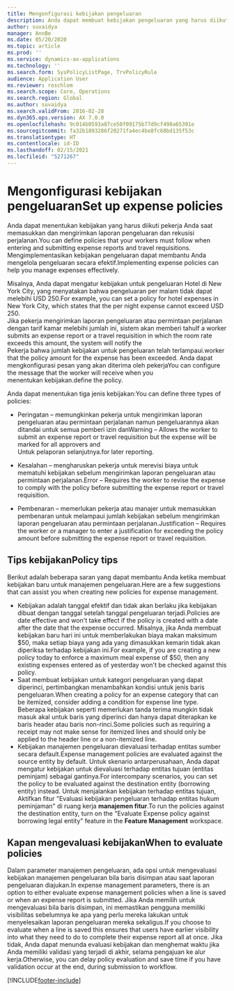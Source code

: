 ```yaml
---
title: Mengonfigurasi kebijakan pengeluaran
description: Anda dapat membuat kebijakan pengeluaran yang harus diikuti pekerja Anda saat memasukkan dan mengirimkan laporan pengeluaran dan rekusisi perjalanan di Microsoft Dynamics 365 Finance.
author: suvaidya
manager: AnnBe
ms.date: 05/20/2020
ms.topic: article
ms.prod: ''
ms.service: dynamics-ax-applications
ms.technology: ''
ms.search.form: SysPolicyListPage, TrvPolicyRule
audience: Application User
ms.reviewer: roschlom
ms.search.scope: Core, Operations
ms.search.region: Global
ms.author: suvaidya
ms.search.validFrom: 2016-02-28
ms.dyn365.ops.version: AX 7.0.0
ms.openlocfilehash: 9c014b0593a87ce50f09175b77d9cf498a65391e
ms.sourcegitcommit: fa32b1893286f20271fa4ec4be8fc68bd135f53c
ms.translationtype: HT
ms.contentlocale: id-ID
ms.lasthandoff: 02/15/2021
ms.locfileid: "5271267"
---
```

# <a name="set-up-expense-policies"></a><span data-ttu-id="5a481-103">Mengonfigurasi kebijakan pengeluaran</span><span class="sxs-lookup"><span data-stu-id="5a481-103">Set up expense policies</span></span>

<span data-ttu-id="5a481-104">Anda dapat menentukan kebijakan yang harus diikuti pekerja Anda saat memasukkan dan mengirimkan laporan pengeluaran dan rekusisi perjalanan.</span><span class="sxs-lookup"><span data-stu-id="5a481-104">You can define policies that your workers must follow when entering and submitting expense reports and travel requisitions.</span></span>         
<span data-ttu-id="5a481-105">Mengimplementasikan kebijakan pengeluaran dapat membantu Anda mengelola pengeluaran secara efektif.</span><span class="sxs-lookup"><span data-stu-id="5a481-105">Implementing expense policies can help you manage expenses effectively.</span></span>         

<span data-ttu-id="5a481-106">Misalnya, Anda dapat mengatur kebijakan untuk pengeluaran Hotel di New York City, yang menyatakan bahwa pengeluaran per malam tidak dapat melebihi USD 250.</span><span class="sxs-lookup"><span data-stu-id="5a481-106">For example, you can set a policy for hotel expenses in New York City, which states that the per night expense cannot exceed USD 250.</span></span>       
<span data-ttu-id="5a481-107">Jika pekerja mengirimkan laporan pengeluaran atau permintaan perjalanan dengan tarif kamar melebihi jumlah ini, sistem akan memberi tahu</span><span class="sxs-lookup"><span data-stu-id="5a481-107">If a worker submits an expense report or a travel requisition in which the room rate exceeds this amount, the system will notify the</span></span>        
<span data-ttu-id="5a481-108">Pekerja bahwa jumlah kebijakan untuk pengeluaran telah terlampaui.</span><span class="sxs-lookup"><span data-stu-id="5a481-108">worker that the policy amount for the expense has been exceeded.</span></span> <span data-ttu-id="5a481-109">Anda dapat mengkonfigurasi pesan yang akan diterima oleh pekerja</span><span class="sxs-lookup"><span data-stu-id="5a481-109">You can configure the message that the worker will receive when you</span></span>        
<span data-ttu-id="5a481-110">menentukan kebijakan.</span><span class="sxs-lookup"><span data-stu-id="5a481-110">define the policy.</span></span>      
        
<span data-ttu-id="5a481-111">Anda dapat menentukan tiga jenis kebijakan:</span><span class="sxs-lookup"><span data-stu-id="5a481-111">You can define three types of policies:</span></span>         
        
- <span data-ttu-id="5a481-112">Peringatan – memungkinkan pekerja untuk mengirimkan laporan pengeluaran atau permintaan perjalanan namun pengeluarannya akan ditandai untuk semua pemberi izin dan</span><span class="sxs-lookup"><span data-stu-id="5a481-112">Warning – Allows the worker to submit an expense report or travel requisition but the expense will be marked for all approvers and</span></span>        
  <span data-ttu-id="5a481-113">Untuk pelaporan selanjutnya.</span><span class="sxs-lookup"><span data-stu-id="5a481-113">for later reporting.</span></span>        

- <span data-ttu-id="5a481-114">Kesalahan – mengharuskan pekerja untuk merevisi biaya untuk mematuhi kebijakan sebelum mengirimkan laporan pengeluaran atau permintaan perjalanan.</span><span class="sxs-lookup"><span data-stu-id="5a481-114">Error – Requires the worker to revise the expense to comply with the policy before submitting the expense report or travel requisition.</span></span>       
 
 - <span data-ttu-id="5a481-115">Pembenaran – memerlukan pekerja atau manajer untuk memasukkan pembenaran untuk melampaui jumlah kebijakan sebelum mengirimkan laporan pengeluaran atau permintaan perjalanan.</span><span class="sxs-lookup"><span data-stu-id="5a481-115">Justification – Requires the worker or a manager to enter a justification for exceeding the policy amount before submitting the expense report or travel requisition.</span></span>        

## <a name="policy-tips"></a><span data-ttu-id="5a481-116">Tips kebijakan</span><span class="sxs-lookup"><span data-stu-id="5a481-116">Policy tips</span></span>
<span data-ttu-id="5a481-117">Berikut adalah beberapa saran yang dapat membantu Anda ketika membuat kebijakan baru untuk manajemen pengeluaran.</span><span class="sxs-lookup"><span data-stu-id="5a481-117">Here are a few suggestions that can assist you when creating new policies for expense management.</span></span> 
* <span data-ttu-id="5a481-118">Kebijakan adalah tanggal efektif dan tidak akan berlaku jika kebijakan dibuat dengan tanggal setelah tanggal pengeluaran terjadi.</span><span class="sxs-lookup"><span data-stu-id="5a481-118">Policies are date effective and won't take effect if the policy is created with a date after the date that the expense occurred.</span></span> <span data-ttu-id="5a481-119">Misalnya, jika Anda membuat kebijakan baru hari ini untuk memberlakukan biaya makan maksimum $50, maka setiap biaya yang ada yang dimasukkan kemarin tidak akan diperiksa terhadap kebijakan ini.</span><span class="sxs-lookup"><span data-stu-id="5a481-119">For example, if you are creating a new policy today to enforce a maximum meal expense of $50, then any existing expenses entered as of yesterday won't be checked against this policy.</span></span>
* <span data-ttu-id="5a481-120">Saat membuat kebijakan untuk kategori pengeluaran yang dapat diperinci, pertimbangkan menambahkan kondisi untuk jenis baris pengeluaran.</span><span class="sxs-lookup"><span data-stu-id="5a481-120">When creating a policy for an expense category that can be itemized, consider adding a condition for expense line type.</span></span> <span data-ttu-id="5a481-121">Beberapa kebijakan seperti memerlukan tanda terima mungkin tidak masuk akal untuk baris yang diperinci dan hanya dapat diterapkan ke baris header atau baris non-rinci.</span><span class="sxs-lookup"><span data-stu-id="5a481-121">Some policies such as requiring a receipt may not make sense for itemized lines and should only be applied to the header line or a non-itemized line.</span></span> 
* <span data-ttu-id="5a481-122">Kebijakan manajemen pengeluaran dievaluasi terhadap entitas sumber secara default.</span><span class="sxs-lookup"><span data-stu-id="5a481-122">Expense management policies are evaluated against the source entity by default.</span></span> <span data-ttu-id="5a481-123">Untuk skenario antarperusahaan, Anda dapat mengatur kebijakan untuk dievaluasi terhadap entitas tujuan (entitas peminjam) sebagai gantinya.</span><span class="sxs-lookup"><span data-stu-id="5a481-123">For intercompany scenarios, you can set the policy to be evaluated against the destination entity (borrowing entity) instead.</span></span> <span data-ttu-id="5a481-124">Untuk menjalankan kebijakan terhadap entitas tujuan, Aktifkan fitur "Evaluasi kebijakan pengeluaran terhadap entitas hukum peminjaman" di ruang kerja **manajemen fitur**.</span><span class="sxs-lookup"><span data-stu-id="5a481-124">To run the policies against the destination entity, turn on the "Evaluate Expense policy against borrowing legal entity" feature in the **Feature Management** workspace.</span></span>

## <a name="when-to-evaluate-policies"></a><span data-ttu-id="5a481-125">Kapan mengevaluasi kebijakan</span><span class="sxs-lookup"><span data-stu-id="5a481-125">When to evaluate policies</span></span>

<span data-ttu-id="5a481-126">Dalam parameter manajemen pengeluaran, ada opsi untuk mengevaluasi kebijakan manajemen pengeluaran bila baris disimpan atau saat laporan pengeluaran diajukan.</span><span class="sxs-lookup"><span data-stu-id="5a481-126">In expense management parameters, there is an option to either evaluate expense management policies when a line is saved or when an expense report is submitted.</span></span> <span data-ttu-id="5a481-127">Jika Anda memilih untuk mengevaluasi bila baris disimpan, ini memastikan pengguna memiliki visibilitas sebelumnya ke apa yang perlu mereka lakukan untuk menyelesaikan laporan pengeluaran mereka sekaligus.</span><span class="sxs-lookup"><span data-stu-id="5a481-127">If you choose to evaluate when a line is saved this ensures that users have earlier visibility into what they need to do to complete their expense report all at once.</span></span> <span data-ttu-id="5a481-128">Jika tidak, Anda dapat menunda evaluasi kebijakan dan menghemat waktu jika Anda memiliki validasi yang terjadi di akhir, selama pengajuan ke alur kerja.</span><span class="sxs-lookup"><span data-stu-id="5a481-128">Otherwise, you can delay policy evaluation and save time if you have validation occur at the end, during submission to workflow.</span></span>


[!INCLUDE[footer-include](../includes/footer-banner.md)]
